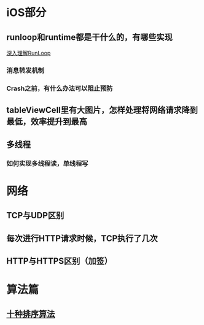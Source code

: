 # iOS部分
## runloop和runtime都是干什么的，有哪些实现
[深入理解RunLoop](https://blog.ibireme.com/2015/05/18/runloop/#more-41710)
### 消息转发机制
### Crash之前，有什么办法可以阻止预防

## tableViewCell里有大图片，怎样处理将网络请求降到最低，效率提升到最高

## 多线程
### 如何实现多线程读，单线程写

# 网络
## TCP与UDP区别
## 每次进行HTTP请求时候，TCP执行了几次
## HTTP与HTTPS区别（加签）


# 算法篇
## [十种排序算法](http://www.codeceo.com/article/10-sort-algorithm-interview.html#0-tsina-1-10490-397232819ff9a47a7b7e80a40613cfe1)

